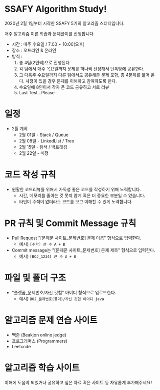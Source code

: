 # SSAFY Algorithm Study! 
2020년 2월 1일부터 시작한 SSAFY 5기의 알고리즘 스터디입니다.

매주 알고리즘 이론 학습과 문제풀이를 진행합니다.

* 시간 : 매주 수요일 / 7:00 ~ 10:00(오후)
* 장소 : 오프라인 & 온라인
* 방식 :
    1. 총 4팀(2인씩)으로 진행된다
    2. 각 팀에서 매주 목요일까지 문제를 하나씩 선정해서 단톡방에 공유한다. 
    3. 그 다음주 수요일까지 다른 팀에서도 공유해준 문제 포함, 총 4문제를 풀어 온다. 사정이 있을 경우 문제를 이해하고 참여하도록 한다.
    4. 수요일에 8인이서 각자 푼 코드 공유하고 서로 리뷰
	5. Last Test...Please
# 일정
* 2월 계획
    * 2월 01일 - Stack / Queue
    * 2월 08일 - LinkedList / Tree
    * 2월 15일 - 탐색 / 백트래킹
    * 2월 22일 - 미정
 
# 코드 작성 규칙
* 원활한 코드리뷰를 위해서 가독성 좋은 코드를 작성하기 위해 노력합니다. 
    * 시간, 메모리를 줄이는 것 못지 않게 혹은 더 중요한 부분일 수 있습니다.
    * 타인이 주석이 없더라도 코드를 보고 이해할 수 있게 노력합니다.

# PR 규칙 및 Commit Message 규칙
* Pull Request "[문제푼 사이트_문제번호] 문제 이름" 형식으로 입력한다.   
    * 예시) `[수학] 큰 수 A + B`
* Commit message는 "[문제푼 사이트_문제번호] 문제 제목" 형식으로 입력한다.
    * 예시) `[BOJ_1234] 큰 수 A + B`
# 파일 및 폴더 구조
* "플랫폼_문제번호/자신 깃헙" 아이디 형식으로 업로드한다.
    * 예시) `BOJ_문제번호(폴더)/자신 깃헙 아이디.java` 

# 알고리즘 문제 연습 사이트
* 백준 (Beakjon online jedge)
* 프로그래머스 (Programmers)
* Leetcode

# 알고리즘 학습 사이트
이해에 도움이 되었거나 공유하고 싶은 자료 혹은 사이트 등 자유롭게 추가해주세요!
